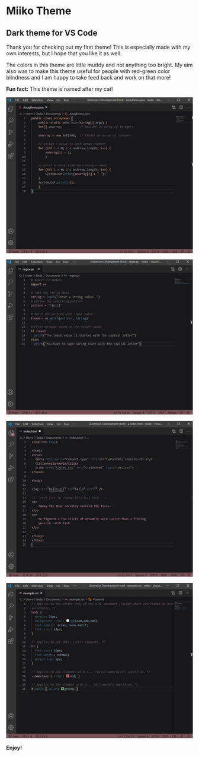 # Miiko Theme
## Dark theme for VS Code
Thank you for checking out my first theme! This is especially made with my own interests, but I hope that you like it as well. 

The colors in this theme are little muddy and not anything too bright. My aim also was to make this theme useful for people with red-green color blindness and I am happy to take feed back and work on that more!

**Fun fact:** This theme is named after my cat!

![Screenshot](https://raw.githubusercontent.com/linda-jh/miiko-theme/main/java.png)

![Screenshot](https://raw.githubusercontent.com/linda-jh/miiko-theme/main/python.png)

![Screenshot](https://raw.githubusercontent.com/linda-jh/miiko-theme/main/html.png)

![Screenshot](https://raw.githubusercontent.com/linda-jh/miiko-theme/main/css.png)


**Enjoy!**
